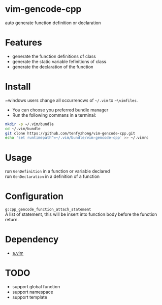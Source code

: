 # vim-gencode-cpp
auto generate function definition or declaration  

# Features
- generate the function definitions of class  
- generate the static variable fefinitions of class  
- generate the declaration of the function

# Install
~windows users change all occurrencws of `~/.vim` to `~\vimfiles`.  
- You can choose you preferred bundle manager   
- Run the following commans in a terminal:  
```bash
mkdir -p ~/.vim/bundle  
cd ~/.vim/bundle  
git clone https://github.com/tenfyzhong/vim-gencode-cpp.git  
echo 'set runtimepath^=~/.vim/bundle/vim-gencode-cpp' >> ~/.vimrc  
```

# Usage
run `GenDefinition` in a function or variable declared  
run `GenDeclaration` in a definition of a function

# Configuration
`g:cpp_gencode_function_attach_statement`  
A list of statement, this will be insert into function body before the function return.  

# Dependency
- [a.vim](https://github.com/vim-scripts/a.vim)

# TODO
- support global function  
- support namespace 
- support template

